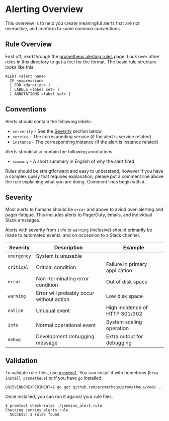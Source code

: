 # Alerting Overview

This overview is to help you create meaningful alerts that are not overactive,
and conform to some common conventions.

## Rule Overview

First off, read through the [prometheus alerting rules](https://prometheus.io/docs/alerting/rules/)
page. Look over other rules in this directory to get a feel for the format. The
basic rule structure looks like this:

```
ALERT <alert name>
  IF <expression>
  [ FOR <duration> ]
  [ LABELS <label set> ]
  [ ANNOTATIONS <label set> ]
```

## Conventions

Alerts should contain the following labels:

* `serverity` - See the [Severity](#Severity) section below
* `service` - The corresponding service (if the alert is service related)
* `instance` - The corresponding instance (if the alert is instance related)

Alerts should also contain the following annotations

* `summary` - A short summary in English of why the alert fired

Rules should be straigtforward and easy to understand, however if you have a
complex query that requires explanation, please put a comment line above the
rule explaining what you are doing. Comment lines begin with `#`.

## Severity

Most alerts to humans should be `error` and above to aviod over-alerting and
pager-fatigue. This includes alerts to PagerDuty, emails, and individual Slack
emssages.

Alerts with severity from `info` to `warning` (inclusive) should primarily be made
to automated events, and on occassion to a Slack channel.

| Severity    | Description                              | Example                        |
|-------------|------------------------------------------|--------------------------------|
| `emergency` | System is unusable                       |                                |
| `critical`  | Critical condition                       | Failure in primary application |
| `error`     | Non-terminating error condition          | Out of disk space              |
| `warning`   | Error will probably occur without action | Low disk space                 |
| `notice`    | Unusual event                            | High incidence of HTTP 301/302 |
| `info`      | Normal operational event                 | System scaling operation       |
| `debug`     | Development debugging message            | Extra output for debugging     |

## Validation

To validate rule-files, use
[`promtool`](https://github.com/prometheus/prometheus#building-from-source).
You can install it with homebrew (`brew install prometheus`) or if you have `go`
installed:

```
GO15VENDOREXPERIMENT=1 go get github.com/prometheus/prometheus/cmd/...
```

Once installed, you can run it against your rule files.

```
$ promtool check-rules ./jenkins_alert.rule
Checking jenkins_alerts.rule
  SUCCESS: 3 rules found
```

